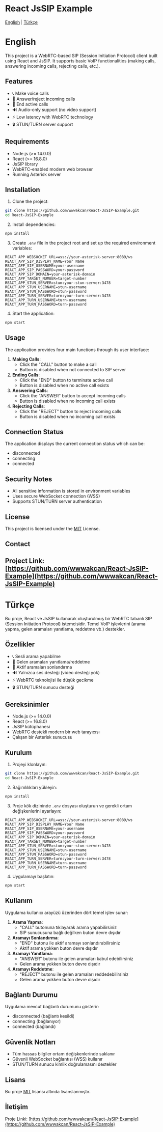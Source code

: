 # React JsSIP Example
[English](#english) | [Türkçe](#turkish)
# English
This project is a WebRTC-based SIP (Session Initiation Protocol) client built using React and JsSIP. It supports basic VoIP functionalities (making calls, answering incoming calls, rejecting calls, etc.).
## Features
- 📞 Make voice calls
- 📱 Answer/reject incoming calls
- 🔄 End active calls
- 🔊 Audio-only support (no video support)
- ⚡ Low latency with WebRTC technology
- 🔒 STUN/TURN server support
## Requirements
- Node.js (>= 14.0.0)
- React (>= 16.8.0)
- JsSIP library
- WebRTC-enabled modern web browser
- Running Asterisk server
## Installation
1. Clone the project:
```bash
git clone https://github.com/wwwakcan/React-JsSIP-Example.git
cd React-JsSIP-Example
```
2. Install dependencies:
```bash
npm install
```
3. Create `.env` file in the project root and set up the required environment variables:
```env
REACT_APP_WEBSOCKET_URL=wss://your-asterisk-server:8089/ws
REACT_APP_SIP_DISPLAY_NAME=Your Name
REACT_APP_SIP_USERNAME=your-username
REACT_APP_SIP_PASSWORD=your-password
REACT_APP_SIP_DOMAIN=your-asterisk-domain
REACT_APP_TARGET_NUMBER=target-number
REACT_APP_STUN_SERVER=stun:your-stun-server:3478
REACT_APP_STUN_USERNAME=stun-username
REACT_APP_STUN_PASSWORD=stun-password
REACT_APP_TURN_SERVER=turn:your-turn-server:3478
REACT_APP_TURN_USERNAME=turn-username
REACT_APP_TURN_PASSWORD=turn-password
```
4. Start the application:
```bash
npm start
```
## Usage
The application provides four main functions through its user interface:
1. **Making Calls**: 
   - Click the "CALL" button to make a call
   - Button is disabled when not connected to SIP server
2. **Ending Calls**: 
   - Click the "END" button to terminate active call
   - Button is disabled when no active call exists
3. **Answering Calls**: 
   - Click the "ANSWER" button to accept incoming calls
   - Button is disabled when no incoming call exists
4. **Rejecting Calls**: 
   - Click the "REJECT" button to reject incoming calls
   - Button is disabled when no incoming call exists
## Connection Status
The application displays the current connection status which can be:
- disconnected
- connecting
- connected
## Security Notes
- All sensitive information is stored in environment variables
- Uses secure WebSocket connection (WSS)
- Supports STUN/TURN server authentication
## License
This project is licensed under the [MIT](https://choosealicense.com/licenses/mit/) License.
## Contact
Project Link: [https://github.com/wwwakcan/React-JsSIP-Example](https://github.com/wwwakcan/React-JsSIP-Example)
---
# Türkçe
Bu proje, React ve JsSIP kullanarak oluşturulmuş bir WebRTC tabanlı SIP (Session Initiation Protocol) istemcisidir. Temel VoIP işlevlerini (arama yapma, gelen aramaları yanıtlama, reddetme vb.) destekler.
## Özellikler
- 📞 Sesli arama yapabilme
- 📱 Gelen aramaları yanıtlama/reddetme
- 🔄 Aktif aramaları sonlandırma
- 🔊 Yalnızca ses desteği (video desteği yok)
- ⚡ WebRTC teknolojisi ile düşük gecikme
- 🔒 STUN/TURN sunucu desteği
## Gereksinimler
- Node.js (>= 14.0.0)
- React (>= 16.8.0)
- JsSIP kütüphanesi
- WebRTC destekli modern bir web tarayıcısı
- Çalışan bir Asterisk sunucusu
## Kurulum
1. Projeyi klonlayın:
```bash
git clone https://github.com/wwwakcan/React-JsSIP-Example.git
cd React-JsSIP-Example
```
2. Bağımlılıkları yükleyin:
```bash
npm install
```
3. Proje kök dizininde `.env` dosyası oluşturun ve gerekli ortam değişkenlerini ayarlayın:
```env
REACT_APP_WEBSOCKET_URL=wss://your-asterisk-server:8089/ws
REACT_APP_SIP_DISPLAY_NAME=Your Name
REACT_APP_SIP_USERNAME=your-username
REACT_APP_SIP_PASSWORD=your-password
REACT_APP_SIP_DOMAIN=your-asterisk-domain
REACT_APP_TARGET_NUMBER=target-number
REACT_APP_STUN_SERVER=stun:your-stun-server:3478
REACT_APP_STUN_USERNAME=stun-username
REACT_APP_STUN_PASSWORD=stun-password
REACT_APP_TURN_SERVER=turn:your-turn-server:3478
REACT_APP_TURN_USERNAME=turn-username
REACT_APP_TURN_PASSWORD=turn-password
```
4. Uygulamayı başlatın:
```bash
npm start
```
## Kullanım
Uygulama kullanıcı arayüzü üzerinden dört temel işlev sunar:
1. **Arama Yapma**: 
   - "CALL" butonuna tıklayarak arama yapabilirsiniz
   - SIP sunucusuna bağlı değilken buton devre dışıdır
2. **Aramayı Sonlandırma**: 
   - "END" butonu ile aktif aramayı sonlandırabilirsiniz
   - Aktif arama yokken buton devre dışıdır
3. **Aramayı Yanıtlama**: 
   - "ANSWER" butonu ile gelen aramaları kabul edebilirsiniz
   - Gelen arama yokken buton devre dışıdır
4. **Aramayı Reddetme**: 
   - "REJECT" butonu ile gelen aramaları reddedebilirsiniz
   - Gelen arama yokken buton devre dışıdır
## Bağlantı Durumu
Uygulama mevcut bağlantı durumunu gösterir:
- disconnected (bağlantı kesildi)
- connecting (bağlanıyor)
- connected (bağlandı)
## Güvenlik Notları
- Tüm hassas bilgiler ortam değişkenlerinde saklanır
- Güvenli WebSocket bağlantısı (WSS) kullanır
- STUN/TURN sunucu kimlik doğrulamasını destekler
## Lisans
Bu proje [MIT](https://choosealicense.com/licenses/mit/) lisansı altında lisanslanmıştır.
## İletişim
Proje Linki: [https://github.com/wwwakcan/React-JsSIP-Example](https://github.com/wwwakcan/React-JsSIP-Example)
